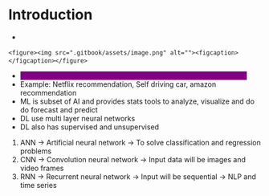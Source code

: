 # Introduction

*

    <figure><img src=".gitbook/assets/image.png" alt=""><figcaption></figcaption></figure>
* <mark style="color:purple;background-color:purple;">**AI is to create applications that will be able to perform its own task**</mark>
* Example: Netflix recommendation, Self driving car, amazon recommendation
* ML is subset of AI and provides stats tools to analyze, visualize and do do forecast and predict
* DL use multi layer neural networks
* DL also has supervised and unsupervised

1. ANN -> Artificial neural network -> To solve classification and regression problems
2. CNN -> Convolution neural network -> Input data will be images and video frames&#x20;
3. RNN -> Recurrent neural network -> Input will be sequential -> NLP and time series
